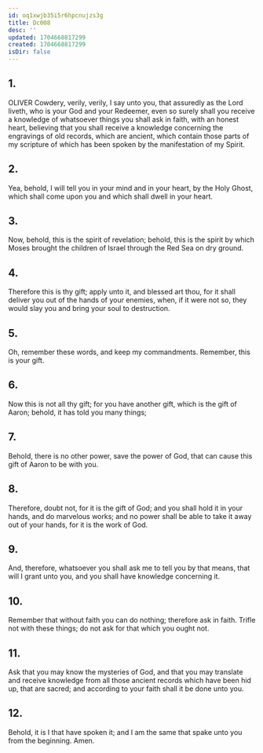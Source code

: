 ```yaml
---
id: oq1xwjb35i5r6hpcnujzs3g
title: Dc008
desc: ''
updated: 1704668817299
created: 1704668817299
isDir: false
---
```

## 1.
OLIVER Cowdery, verily, verily, I say unto you, that assuredly as the Lord liveth, who is your God and your Redeemer, even so surely shall you receive a knowledge of whatsoever things you shall ask in faith, with an honest heart, believing that you shall receive a knowledge concerning the engravings of old records, which are ancient, which contain those parts of my scripture of which has been spoken by the manifestation of my Spirit.
## 2.
Yea, behold, I will tell you in your mind and in your heart, by the Holy Ghost, which shall come upon you and which shall dwell in your heart.
## 3.
Now, behold, this is the spirit of revelation; behold, this is the spirit by which Moses brought the children of Israel through the Red Sea on dry ground.
## 4.
Therefore this is thy gift; apply unto it, and blessed art thou, for it shall deliver you out of the hands of your enemies, when, if it were not so, they would slay you and bring your soul to destruction.
## 5.
Oh, remember these words, and keep my commandments. Remember, this is your gift.
## 6.
Now this is not all thy gift; for you have another gift, which is the gift of Aaron; behold, it has told you many things;
## 7.
Behold, there is no other power, save the power of God, that can cause this gift of Aaron to be with you.
## 8.
Therefore, doubt not, for it is the gift of God; and you shall hold it in your hands, and do marvelous works; and no power shall be able to take it away out of your hands, for it is the work of God.
## 9.
And, therefore, whatsoever you shall ask me to tell you by that means, that will I grant unto you, and you shall have knowledge concerning it.
## 10.
Remember that without faith you can do nothing; therefore ask in faith. Trifle not with these things; do not ask for that which you ought not.
## 11.
Ask that you may know the mysteries of God, and that you may translate and receive knowledge from all those ancient records which have been hid up, that are sacred; and according to your faith shall it be done unto you.
## 12.
Behold, it is I that have spoken it; and I am the same that spake unto you from the beginning. Amen.
